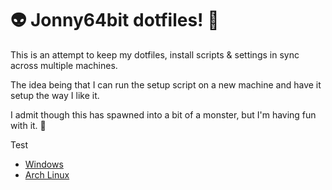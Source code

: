 # 👽 Jonny64bit dotfiles! 🍰

This is an attempt to keep my dotfiles, install scripts & settings in sync across multiple machines.

The idea being that I can run the setup script on a new machine and have it setup the way I like it.

I admit though this has spawned into a bit of a monster, but I'm having fun with it. 🤖

Test

- [Windows](./Windows.md)
- [Arch Linux](./Arch.md)

